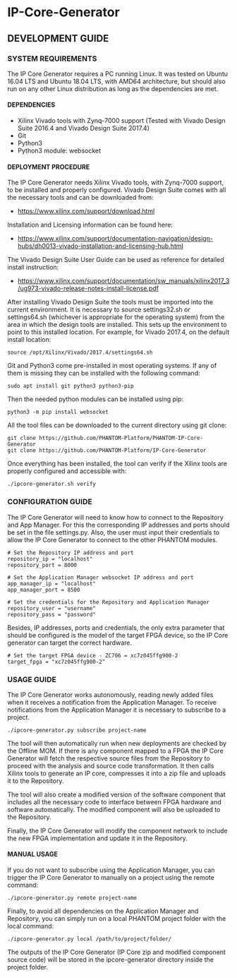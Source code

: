 # IP-Core-Generator

## DEVELOPMENT GUIDE

### SYSTEM REQUIREMENTS
The IP Core Generator requires a PC running Linux. It was tested on Ubuntu 16.04 LTS and Ubuntu 18.04 LTS, with AMD64 architecture, but should also run on any other Linux distribution as long as the dependencies are met.

#### DEPENDENCIES
-  Xilinx Vivado tools with Zynq-7000 support (Tested with Vivado Design Suite 2016.4 and Vivado Design Suite 2017.4)
-  Git
-  Python3
-  Python3 module: websocket

#### DEPLOYMENT PROCEDURE
The IP Core Generator needs Xilinx Vivado tools, with Zynq-7000 support, to be installed and properly configured. Vivado Design Suite comes with all the necessary tools and can be downloaded from:
-  https://www.xilinx.com/support/download.html

Installation and Licensing information can be found here:
-  https://www.xilinx.com/support/documentation-navigation/design-hubs/dh0013-vivado-installation-and-licensing-hub.html

The Vivado Design Suite User Guide can be used as reference for detailed install instruction:
-  https://www.xilinx.com/support/documentation/sw_manuals/xilinx2017_3/ug973-vivado-release-notes-install-license.pdf

After installing Vivado Design Suite the tools must be imported into the current environment. It is necessary to source settings32.sh or settings64.sh (whichever is appropriate for the operating system) from the area in which the design tools are installed. This sets up the environment to point to this installed location. For example, for Vivado 2017.4, on the default install location:

`source /opt/Xilinx/Vivado/2017.4/settings64.sh`

Git and Python3 come pre-installed in most operating systems. If any of them is missing they can be installed with the following command:

`sudo apt install git python3 python3-pip`

Then the needed python modules can be installed using pip:

`python3 -m pip install websocket`

All the tool files can be downloaded to the current directory using git clone:
```
git clone https://github.com/PHANTOM-Platform/PHANTOM-IP-Core-Generator
git clone https://github.com/PHANTOM-Platform/IP-Core-Generator
```

Once everything has been installed, the tool can verify if the Xilinx tools are properly configured and accessible with:

`./ipcore-generator.sh verify`

### CONFIGURATION GUIDE
The IP Core Generator will need to know how to connect to the Repository and App Manager. For this the corresponding IP addresses and ports should be set in the file settings.py. Also, the user must input their credentials to allow the IP Core Generator to connect to the other PHANTOM modules.

```
# Set the Repository IP address and port
repository_ip = "localhost"
repository_port = 8000

# Set the Application Manager websocket IP address and port
app_manager_ip = "localhost"
app_manager_port = 8500

# Set the credentials for the Repository and Application Manager
repository_user = "username"
repository_pass = "password"
```

Besides, IP addresses, ports and credentials, the only extra parameter that should be configured is the model of the target FPGA device, so the IP Core generator can target the correct hardware.

```
# Set the target FPGA device - ZC706 = xc7z045ffg900-2
target_fpga = "xc7z045ffg900-2"
```

### USAGE GUIDE
The IP Core Generator works autonomously, reading newly added files when it receives a notification from the Application Manager. To receive notifications from the Application Manager it is necessary to subscribe to a project.

`./ipcore-generator.py subscribe project-name`

The tool will then automatically run when new deployments are checked by the Offline MOM. If there is any component mapped to a FPGA the IP Core Generator will fetch the respective source files from the Repository to proceed with the analysis and source code transformation. It then calls Xilinx tools to generate an IP core, compresses it into a zip file and uploads it to the Repository.

The tool will also create a modified version of the software component that includes all the necessary code to interface between FPGA hardware and software automatically. The modified component will also be uploaded to the Repository.

Finally, the IP Core Generator will modify the component network to include the new FPGA implementation and update it in the Repository.

#### MANUAL USAGE
If you do not want to subscribe using the Application Manager, you can trigger the IP Core Generator to manually on a project using the remote command:

`./ipcore-generator.py remote project-name`

Finally, to avoid all dependencies on the Application Manager and Repository, you can simply run on a local PHANTOM project folder with the local command:

`./ipcore-generator.py local /path/to/project/folder/`

The outputs of the IP Core Generator (IP Core zip and modified component source code) will be stored in the ipcore-generator directory inside the project folder.
